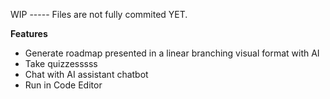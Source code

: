 WIP ----- Files are not fully commited YET.

**Features**
- Generate roadmap presented in a linear branching visual format with AI
- Take quizzesssss
- Chat with AI assistant chatbot
- Run in Code Editor

